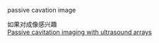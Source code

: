 passive cavation image


如果对成像感兴趣  
[Passive cavitation imaging with ultrasound arrays](https://www.ncbi.nlm.nih.gov/pmc/articles/PMC2803721/)

